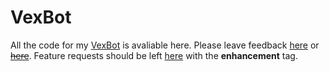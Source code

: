 # VexBot

All the code for my [VexBot](https://discordapp.com/invite/3TFbVx8) is avaliable here. Please leave feedback [here](https://www.reddit.com/r/vex/comments/846262/vexbot_discord_server/) or [~~here~~](). Feature requests should be left [here](https://github.com/Trainmaster2/VexBot/issues) with the **enhancement** tag.
